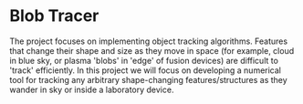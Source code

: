 # Blob Tracer

The project focuses on implementing object tracking algorithms. Features that change their shape and size as they move in space (for example, cloud in blue sky, or plasma 'blobs' in 'edge' of fusion devices) are difficult to 'track' efficiently. In this project we will focus on developing a numerical tool for tracking any arbitrary shape-changing features/structures as they wander in sky or inside a laboratory device.
